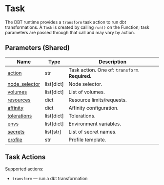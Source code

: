 # Task

The DBT runtime provides a `transform` task action to run dbt transformations. A `Task` is created by calling `run()` on the Function; task parameters are passed through that call and may vary by action.

## Parameters (Shared)

| Name | Type | Description |
| --- | --- | --- |
| [action](#task-actions) | str | Task action. One of: `transform`. **Required.** |
| [node_selector](../../../configuration/kubernetes/overview.md#node-selector) | list[dict] | Node selector. |
| [volumes](../../../configuration/kubernetes/overview.md#volumes) | list[dict] | List of volumes. |
| [resources](../../../configuration/kubernetes/overview.md#resources) | dict | Resource limits/requests. |
| [affinity](../../../configuration/kubernetes/overview.md#affinity) | dict | Affinity configuration. |
| [tolerations](../../../configuration/kubernetes/overview.md#tolerations) | list[dict] | Tolerations. |
| [envs](../../../configuration/kubernetes/overview.md#secrets-envs) | list[dict] | Environment variables. |
| [secrets](../../../configuration/kubernetes/overview.md#secrets-envs) | list[str] | List of secret names. |
| [profile](../../../configuration/kubernetes/overview.md#profile) | str | Profile template. |

## Task Actions

Supported actions:

- `transform` — run a dbt transformation

